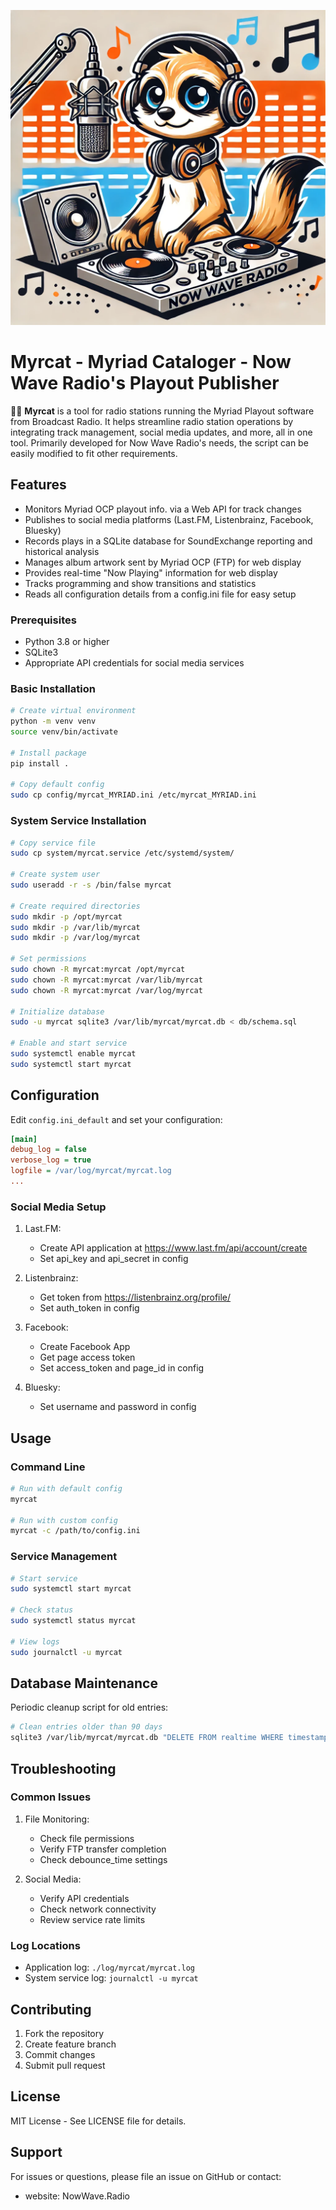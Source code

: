 ![Myrcat Logo](Myrcat_logo.png)

# Myrcat - Myriad Cataloger - Now Wave Radio's Playout Publisher

🐾🎶 **Myrcat** is a tool for radio stations running the Myriad Playout software from Broadcast Radio.  It helps streamline radio station operations by integrating track management, social media updates, and more, all in one tool.  Primarily developed for Now Wave Radio's needs, the script can be easily modified to fit other requirements.

## Features

- Monitors Myriad OCP playout info. via a Web API for track changes
- Publishes to social media platforms (Last.FM, Listenbrainz, Facebook, Bluesky)
- Records plays in a SQLite database for SoundExchange reporting and historical analysis
- Manages album artwork sent by Myriad OCP (FTP) for web display
- Provides real-time "Now Playing" information for web display
- Tracks programming and show transitions and statistics
- Reads all configuration details from a config.ini file for easy setup

### Prerequisites

- Python 3.8 or higher
- SQLite3
- Appropriate API credentials for social media services

### Basic Installation

```bash
# Create virtual environment
python -m venv venv
source venv/bin/activate

# Install package
pip install .

# Copy default config
sudo cp config/myrcat_MYRIAD.ini /etc/myrcat_MYRIAD.ini
```

### System Service Installation

```bash
# Copy service file
sudo cp system/myrcat.service /etc/systemd/system/

# Create system user
sudo useradd -r -s /bin/false myrcat

# Create required directories
sudo mkdir -p /opt/myrcat
sudo mkdir -p /var/lib/myrcat
sudo mkdir -p /var/log/myrcat

# Set permissions
sudo chown -R myrcat:myrcat /opt/myrcat
sudo chown -R myrcat:myrcat /var/lib/myrcat
sudo chown -R myrcat:myrcat /var/log/myrcat

# Initialize database
sudo -u myrcat sqlite3 /var/lib/myrcat/myrcat.db < db/schema.sql

# Enable and start service
sudo systemctl enable myrcat
sudo systemctl start myrcat
```

## Configuration

Edit `config.ini_default` and set your configuration:

```ini
[main]
debug_log = false
verbose_log = true
logfile = /var/log/myrcat/myrcat.log
...
```

### Social Media Setup

1. Last.FM:
   - Create API application at https://www.last.fm/api/account/create
   - Set api_key and api_secret in config

2. Listenbrainz:
   - Get token from https://listenbrainz.org/profile/
   - Set auth_token in config

3. Facebook:
   - Create Facebook App
   - Get page access token
   - Set access_token and page_id in config

4. Bluesky:
   - Set username and password in config

## Usage

### Command Line

```bash
# Run with default config
myrcat

# Run with custom config
myrcat -c /path/to/config.ini
```

### Service Management

```bash
# Start service
sudo systemctl start myrcat

# Check status
sudo systemctl status myrcat

# View logs
sudo journalctl -u myrcat
```

## Database Maintenance

Periodic cleanup script for old entries:

```bash
# Clean entries older than 90 days
sqlite3 /var/lib/myrcat/myrcat.db "DELETE FROM realtime WHERE timestamp < strftime('%s', 'now', '-90 days');"
```

## Troubleshooting

### Common Issues

1. File Monitoring:
   - Check file permissions
   - Verify FTP transfer completion
   - Check debounce_time settings

2. Social Media:
   - Verify API credentials
   - Check network connectivity
   - Review service rate limits

### Log Locations

- Application log: `./log/myrcat/myrcat.log`
- System service log: `journalctl -u myrcat`

## Contributing

1. Fork the repository
2. Create feature branch
3. Commit changes
4. Submit pull request

## License

MIT License - See LICENSE file for details.

## Support

For issues or questions, please file an issue on GitHub or contact:
- website:  NowWave.Radio
